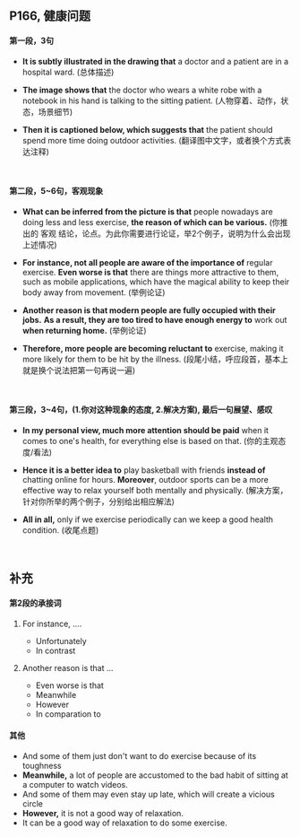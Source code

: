 ##	P166, 健康问题

####	第一段，3句

*	**It is subtly illustrated in the drawing that** a doctor and a patient are in a hospital ward. (总体描述)

*	**The image shows that** the doctor who wears a white robe with a notebook in his hand is talking to the sitting patient. (人物穿着、动作，状态，场景细节)

*	**Then it is captioned below, which suggests that** the patient should spend more time doing outdoor activities. (翻译图中文字，或者换个方式表达注释)

<br/>

####  第二段，5~6句，客观现象

*	**What can be inferred from the picture is that** people nowadays are doing less and less exercise, **the reason of which can be various.** (你推出的 客观 结论，论点。为此你需要进行论证，举2个例子，说明为什么会出现上述情况)

*	**For instance, not all people are aware of the importance of** regular exercise. **Even worse is that** there are things more attractive to them, such as mobile applications, which have the magical ability to keep their body away from movement. (举例论证)

*	**Another reason is that modern people are fully occupied with their jobs.** **As a result, they are too tired to have enough energy to** work out **when returning home.** (举例论证)

*	**Therefore, more people are becoming reluctant to** exercise, making it more likely for them to be hit by the illness. (段尾小结，呼应段首，基本上就是换个说法把第一句再说一遍)

<br/>

####	第三段，3~4句，(1.你对这种现象的态度, 2.解决方案), 最后一句展望、感叹

*	**In my personal view, much more attention should be paid** when it comes to one's health, for everything else is based on that. (你的主观态度/看法)

*	**Hence it is a better idea to** play basketball with friends **instead of** chatting online for hours. **Moreover**, outdoor sports can be a more effective way to relax yourself both mentally and physically. (解决方案，针对你所举的两个例子，分别给出相应解法)

*	**All in all,** only if we exercise periodically can we keep a good health condition. (收尾点题)

<br/>

##	补充

####	第2段的承接词

1.	For instance, ....

	*	Unfortunately
	*	In contrast

2.	Another reason is that ...

	*	Even worse is that
	*	Meanwhile
	*	However
	*	In comparation to

####	其他

*	And some of them just don't want to do exercise because of its toughness
*	**Meanwhile,** a lot of people are accustomed to the bad habit of sitting at a computer to watch videos.
*	And some of them may even stay up late, which will create a vicious circle
*	**However,** it is not a good way of relaxation.
*	It can be a good way of relaxation to do some exercise.
